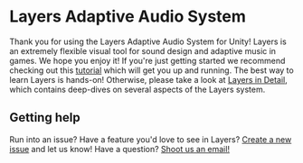 # Layers Adaptive Audio System
Thank you for using the Layers Adaptive Audio System for Unity! Layers is an extremely flexible visual tool for sound design and adaptive music in games. We hope you enjoy it! If you're just getting started we recommend checking out this [tutorial](/Docs/Getting-Started/1_Getting-Started) which will get you up and running. The best way to learn Layers is hands-on! Otherwise, please take a look at [Layers in Detail](/Docs/Layers-Key-Concepts/0_Layers-Key-Concepts), which contains deep-dives on several aspects of the Layers system.

## Getting help
Run into an issue? Have a feature you'd love to see in Layers? [Create a new issue](https://github.com/mwahnish/Layers-Adaptive-Audio/issues) and let us know! Have a question? [Shoot us an email!](mailto:mark@abxygames.com)


